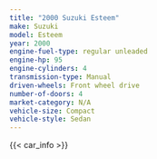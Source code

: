 ```yaml
---
title: "2000 Suzuki Esteem"
make: Suzuki
model: Esteem
year: 2000
engine-fuel-type: regular unleaded
engine-hp: 95
engine-cylinders: 4
transmission-type: Manual
driven-wheels: Front wheel drive
number-of-doors: 4
market-category: N/A
vehicle-size: Compact
vehicle-style: Sedan
---
```


{{< car_info >}}
